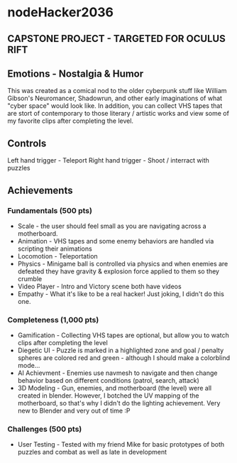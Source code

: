 # nodeHacker2036

## CAPSTONE PROJECT - TARGETED FOR OCULUS RIFT

## Emotions - Nostalgia & Humor
This was created as a comical nod to the older cyberpunk stuff like William Gibson's Neuromancer, Shadowrun, and other early imaginations of what "cyber space" would look like.  In addition, you can collect VHS tapes that are stort of contemporary to those literary / artistic works and view some of my favorite clips after completing the level.

## Controls
Left hand trigger - Teleport
Right hand trigger - Shoot / interract with puzzles

## Achievements
### Fundamentals (500 pts)
* Scale - the user should feel small as you are navigating across a motherboard.
* Animation - VHS tapes and some enemy behaviors are handled via scripting their animations
* Locomotion - Teleportation
* Physics - Minigame ball is controlled via physics and when enemies are defeated they have gravity & explosion force applied to them so they crumble
* Video Player - Intro and Victory scene both have videos
* Empathy - What it's like to be a real hacker!  Just joking, I didn't do this one.

### Completeness (1,000 pts)
* Gamification - Collecting VHS tapes are optional, but allow you to watch clips after completing the level
* Diegetic UI - Puzzle is marked in a highlighted zone and goal / penalty spheres are colored red and green - although I should make a colorblind mode...
* AI Achievment - Enemies use navmesh to navigate and then change behavior based on different conditions (patrol, search, attack)
* 3D Modeling - Gun, enemies, and motherboard (the level) were all created in blender.  However, I botched the UV mapping of the motherboard, so that's why I didn't do the lighting achievement.  Very new to Blender and very out of time :P

### Challenges (500 pts)
* User Testing - Tested with my friend Mike for basic prototypes of both puzzles and combat as well as late in development
